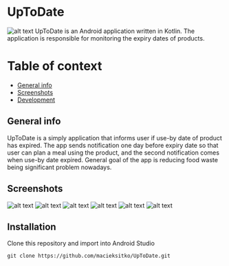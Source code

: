 # UpToDate
![alt text](https://raw.githubusercontent.com/macieksitko/UpToDate/master/screenshots/logo.png)
UpToDate is an Android application written in Kotlin. The application is responsible for monitoring the expiry dates of products.


# Table of context

  - [General info](#General-info)
  - [Screenshots](#Screenshots)
  - [Development](#Development)


## General info
UpToDate is a simply application that informs user if use-by date of product has expired. The app sends notification one day before expiry date so that user can plan a meal using the product, and the second notification comes when use-by date expired. General goal of the app is reducing food waste being significant problem nowadays.

## Screenshots
![alt text](https://raw.githubusercontent.com/macieksitko/UpToDate/master/screenshots/logo.png)
![alt text](https://raw.githubusercontent.com/macieksitko/UpToDate/master/screenshots/screen1.jpg)
![alt text](https://raw.githubusercontent.com/macieksitko/UpToDate/master/screenshots/screen2.jpg)
![alt text](https://raw.githubusercontent.com/macieksitko/UpToDate/master/screenshots/screen3.jpg)
![alt text](https://raw.githubusercontent.com/macieksitko/UpToDate/master/screenshots/not1.jpg)
![alt text](https://raw.githubusercontent.com/macieksitko/UpToDate/master/screenshots/not2.jpg)
## Installation
Clone this repository and import into Android Studio
```
git clone https://github.com/macieksitko/UpToDate.git
```





